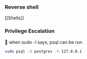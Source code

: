 
### Reverse shell

[[Shells]]
### Privilege Escalation

🔴 when sudo -l says, psql can be run

```bash
sudo psql -U postgres -h 127.0.0.1
```


